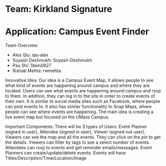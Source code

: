 # Team: Kirkland Signature
# Application: Campus Event Finder

Team Overview:
- Alex Qiu: qiu-alex
- Suyash Deshmukh: Suyash-Deshmukh
- Pau Shi: Stein0827
- Rishab Mehta: rwmehta

Innovative Idea: 
Our idea is a Campus Event Map, it allows people to see what kind of events are happening around campus and where they are located. 
Users can see what events are happening around campus and rsvp to them. In addition, they can log in to the site in order to create events of their own.
It is similar to social media sites such as Facebook, where people can post events to. It also has similar functionality to Snap Maps,
where people can see where events are happening. The main idea is creating a live event map but focused on the UMass Campus. 


Important Components:
There will be 3 types of Users: Event Planner (signed in user), Attendee (signed in user), Viewer (signed out user).
Viewers can see the map and all the events. They can click on the pin to get the details. 
Viewers can filter by tags to see a select number of events.
Attendees can rsvp to events and get reminder emails/messages.
Event Planners can create/update/delete events.
Events will have Titles/Description/Time/Location/Image
